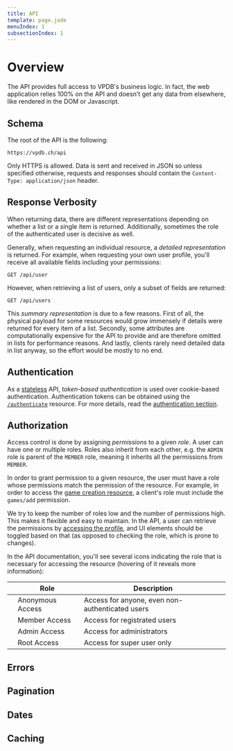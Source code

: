 ```yaml
---
title: API
template: page.jade
menuIndex: 1
subsectionIndex: 1
---
```


# Overview

The API provides full access to VPDB's business logic. In fact, the web 
application relies 100% on the API and doesn't get any data from elsewhere, 
like rendered in the DOM or Javascript.


## Schema

The root of the API is the following:

	https://vpdb.ch/api

Only HTTPS is allowed. Data is sent and received in JSON so unless specified 
otherwise, requests and responses should contain the 
`Content-Type: application/json` header.


## Response Verbosity

When returning data, there are different representations depending on whether a
list or a single item is returned. Additionally, sometimes the role of the 
authenticated user is decisive as well.
 
Generally, when requesting an individual resource, a *detailed representation*
is returned. For example, when requesting your own user profile, you'll receive
all available fields including your permissions:

	GET /api/user

However, when retrieving a list of users, only a subset of fields are returned:

	GET /api/users

This *summary representation* is due to a few reasons. First of all, the 
physical payload for some resources would grow immensely if details were 
returned for every item of a list. Secondly, some attributes are 
computationally expensive for the API to provide and are therefore omitted in
lists for performance reasons. And lastly, clients rarely need detailed data in
list anyway, so the effort would be mostly to no end.


## Authentication

As a [stateless][stateless] API, *token-based authentication* is used over 
cookie-based authentication. Authentication tokens can be obtained using the 
[`/authenticate`][api-auth] resource. For more details, read the
[authentication section][auth].

## Authorization

Access control is done by assigning *permissions* to a given *role*. A user can
have one or multiple roles. Roles also inherit from each other, e.g. the 
`ADMIN` role is parent of the `MEMBER` role, meaning it inherits all the 
permissions from `MEMBER`.

In order to grant permission to a given resource, the user must have a role
whose permissions match the permission of the resource. For example, in order
to access the [game creation resource][api-game-add], a client's role must 
include the `games/add` permission.

We try to keep the number of roles low and the number of permissions high. This
makes it flexible and easy to maintain. In the API, a user can retrieve the
permissions by [accessing the profile][api-profile], and UI elements should be 
toggled based on that (as opposed to checking the role, which is prone to 
changes).

In the API documentation, you'll see several icons indicating the role that is 
necessary for accessing the resource (hovering of it reveals more information):

|                                 | Role             | Description
|---------------------------------|------------------|------------
|<i class="icon icon-world"></i>  | Anonymous Access | Access for anyone, even non-authenticated users
| <i class="icon icon-user"></i>  | Member Access | Access for registrated users
| <i class="icon icon-badge"></i> | Admin Access | Access for administrators
| <i class="icon icon-crown"></i> | Root Access | Access for super user only



## Errors

## Pagination

## Dates

## Caching



[api-auth]: api://core/authenticate
[api-profile]: api://core/get/user
[api-game-add]: api://core/post/games
[auth]: /api/authentication
[stateless]: http://en.wikipedia.org/wiki/Stateless_protocol